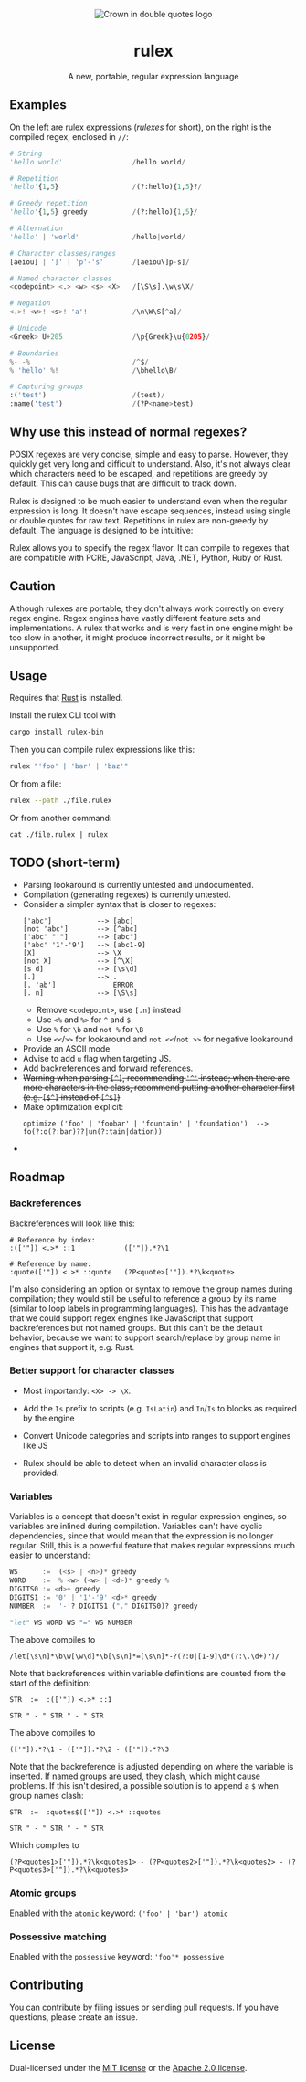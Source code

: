 <div align="center">

![Crown in double quotes logo](./assets/logo.svg)

# rulex

A new, portable, regular expression language

</div>

## Examples

On the left are rulex expressions (_rulexes_ for short), on the right is the compiled regex, enclosed in `//`:

```python
# String
'hello world'                 /hello world/

# Repetition
'hello'{1,5}                  /(?:hello){1,5}?/

# Greedy repetition
'hello'{1,5} greedy           /(?:hello){1,5}/

# Alternation
'hello' | 'world'             /hello|world/

# Character classes/ranges
[aeiou] | ']' | 'p'-'s'       /[aeiou\]p-s]/

# Named character classes
<codepoint> <.> <w> <s> <X>   /[\S\s].\w\s\X/

# Negation
<.>! <w>! <s>! 'a'!           /\n\W\S[^a]/

# Unicode
<Greek> U+205                 /\p{Greek}\u{0205}/

# Boundaries
%- -%                         /^$/
% 'hello' %!                  /\bhello\B/

# Capturing groups
:('test')                     /(test)/
:name('test')                 /(?P<name>test)
```

## Why use this instead of normal regexes?

POSIX regexes are very concise, simple and easy to parse. However, they quickly get very long and
difficult to understand. Also, it's not always clear which characters need to be escaped, and
repetitions are greedy by default. This can cause bugs that are difficult to track down.

Rulex is designed to be much easier to understand even when the regular expression is long.
It doesn't have escape sequences, instead using single or double quotes for raw text.
Repetitions in rulex are non-greedy by default. The language is designed to be intuitive:

Rulex allows you to specify the regex flavor. It can compile to regexes that are compatible with
PCRE, JavaScript, Java, .NET, Python, Ruby or Rust.

## Caution

Although rulexes are portable, they don't always work correctly on every regex engine.
Regex engines have vastly different feature sets and implementations. A rulex that works and is
very fast in one engine might be too slow in another, it might produce incorrect results,
or it might be unsupported.

## Usage

Requires that [Rust](https://www.rust-lang.org/tools/install) is installed.

Install the rulex CLI tool with

```sh
cargo install rulex-bin
```

Then you can compile rulex expressions like this:

```sh
rulex "'foo' | 'bar' | 'baz'"
```

Or from a file:

```sh
rulex --path ./file.rulex
```

Or from another command:

```
cat ./file.rulex | rulex
```

## TODO (short-term)

- Parsing lookaround is currently untested and undocumented.
- Compilation (generating regexes) is currently untested.
- Consider a simpler syntax that is closer to regexes:
  ```
  ['abc']           --> [abc]
  [not 'abc']       --> [^abc]
  ['abc' "'"]       --> [abc"]
  ['abc' '1'-'9']   --> [abc1-9]
  [X]               --> \X
  [not X]           --> [^\X]
  [s d]             --> [\s\d]
  [.]               --> .
  [. 'ab']              ERROR
  [. n]             --> [\S\s]
  ```
  - Remove `<codepoint>`, use `[.n]` instead
  - Use `<%` and `%>` for `^` and `$`
  - Use `%` for `\b` and `not %` for `\B`
  - Use `<<`/`>>` for lookaround and `not <<`/`not >>` for negative lookaround
- Provide an ASCII mode
- Advise to add `u` flag when targeting JS.
- Add backreferences and forward references.
- ~~Warning when parsing `[^]`, recommending `'^'` instead; when there are more characters
  in the class, recommend putting another character first (e.g. `[$^]` instead of `[^$]`)~~
- Make optimization explicit:
  ```
  optimize ('foo' | 'foobar' | 'fountain' | 'foundation')  --> fo(?:o(?:bar)??|un(?:tain|dation))
  ```
-

## Roadmap

### Backreferences

Backreferences will look like this:

```
# Reference by index:
:(['"]) <.>* ::1            (['"]).*?\1

# Reference by name:
:quote(['"]) <.>* ::quote   (?P<quote>['"]).*?\k<quote>
```

I'm also considering an option or syntax to remove the group names during compilation; they would
still be useful to reference a group by its name (similar to loop labels in programming languages).
This has the advantage that we could support regex engines like JavaScript that support
backreferences but not named groups. But this can't be the default behavior, because we want
to support search/replace by group name in engines that support it, e.g. Rust.

### Better support for character classes

- Most importantly: `<X> -> \X`.

- Add the `Is` prefix to scripts (e.g. `IsLatin`) and `In`/`Is` to blocks as required by the engine

- Convert Unicode categories and scripts into ranges to support engines like JS

- Rulex should be able to detect when an invalid character class is provided.

### Variables

Variables is a concept that doesn't exist in regular expression engines, so variables are inlined
during compilation. Variables can't have cyclic dependencies, since that would mean that the
expression is no longer regular. Still, this is a powerful feature that makes regular expressions
much easier to understand:

```python
WS      :=  (<s> | <n>)* greedy
WORD    :=  % <w> (<w> | <d>)* greedy %
DIGITS0 := <d>+ greedy
DIGITS1 := '0' | '1'-'9' <d>* greedy
NUMBER  :=  '-'? DIGITS1 ("." DIGITS0)? greedy

"let" WS WORD WS "=" WS NUMBER
```

The above compiles to

```
/let[\s\n]*\b\w[\w\d]*\b[\s\n]*=[\s\n]*-?(?:0|[1-9]\d*(?:\.\d+)?)/
```

Note that backreferences within variable definitions are counted from the start of the definition:

```
STR  :=  :(['"]) <.>* ::1

STR " - " STR " - " STR
```

The above compiles to

```
(['"]).*?\1 - (['"]).*?\2 - (['"]).*?\3
```

Note that the backreference is adjusted depending on where the variable is inserted. If named groups
are used, they clash, which might cause problems. If this isn't desired, a possible solution is to
append a `$` when group names clash:

```
STR  :=  :quotes$(['"]) <.>* ::quotes

STR " - " STR " - " STR
```

Which compiles to

```
(?P<quotes1>['"]).*?\k<quotes1> - (?P<quotes2>['"]).*?\k<quotes2> - (?P<quotes3>['"]).*?\k<quotes3>
```

### Atomic groups

Enabled with the `atomic` keyword: `('foo' | 'bar') atomic`

### Possessive matching

Enabled with the `possessive` keyword: `'foo'* possessive`

## Contributing

You can contribute by filing issues or sending pull requests. If you have questions, please create an issue.

## License

Dual-licensed under the [MIT license](https://opensource.org/licenses/MIT) or the [Apache 2.0 license](https://opensource.org/licenses/Apache-2.0).
